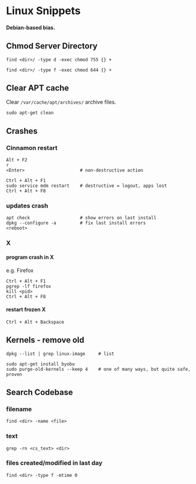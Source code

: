 
# Linux Snippets

#### Debian-based bias.


## Chmod Server Directory

    find <dir>/ -type d -exec chmod 755 {} +

    find <dir>/ -type f -exec chmod 644 {} +


## Clear APT cache

Clear `/var/cache/apt/archives/` archive files.

    sudo apt-get clean


## Crashes

### Cinnamon restart

    Alt + F2
    r
    <Enter>                     # non-destructive action

    Ctrl + Alt + F1
    sudo service mdm restart    # destructive = logout, apps lost
    Ctrl + Alt + F8

### updates crash

    apt check                   # show errors on last install
    dpkg --configure -a         # fix last install errors
    <reboot>

### X

#### program crash in X

e.g. Firefox

    Ctrl + Alt + F1
    pgrep -lf firefox
    kill <pid>
    Ctrl + Alt + F8

#### restart frozen X

    Ctrl + Alt + Backspace


## Kernels - remove old

    dpkg --list | grep linux-image     # list

    sudo apt-get install byobu
    sudo purge-old-kernels --keep 4    # one of many ways, but quite safe, proven


## Search Codebase

### filename

    find <dir> -name <file>

### text

    grep -rn <cs_text> <dir>

### files created/modified in last day

    find <dir> -type f -mtime 0
